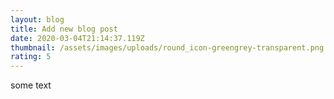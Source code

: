 ```yaml
---
layout: blog
title: Add new blog post
date: 2020-03-04T21:14:37.119Z
thumbnail: /assets/images/uploads/round_icon-greengrey-transparent.png
rating: 5
---
```

some text